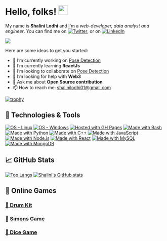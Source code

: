 
# Hello, folks! <img src="https://raw.githubusercontent.com/MartinHeinz/MartinHeinz/master/wave.gif" width="30px">
My name is **Shalini Lodhi** and I'm a *web-developer, data analyst and engineer*.  You can find me on [![Twitter](https://camo.githubusercontent.com/f649fe6a8f323f310d270b1f081e988cb21f240c4627baf7f92639f3931e31d5/687474703a2f2f692e696d6775722e636f6d2f77577a583975422e706e67 "twitter icon without padding")](https://twitter.com/shalini07lodhi), or on [![LinkedIn](https://raw.githubusercontent.com/MartinHeinz/MartinHeinz/master/linkedin-3-16.png "LinkedIn icon without padding")](https://www.linkedin.com/in/shalini-lodhi-07122001/)

![](https://komarev.com/ghpvc/?username=Shalini-lodhi&style=flat)

Here are some ideas to get you started:

- 🔭 I’m currently working on [Pose Detection](https://github.com/Shalini-lodhi/Pose-Detection)
- 🌱 I’m currently learning **ReactJs**
- 👯 I’m looking to collaborate on [Pose Detection](https://github.com/Shalini-lodhi/Pose-Detection)
- 🤔 I’m looking for help with **Web3**
- 💬 Ask me about **Open Source contribution**
- 📫 How to reach me: shalinilodhi01@gmail.com 
<!-- - 😄 Pronouns: ...
- ⚡ Fun fact: ...
-->
[![trophy](https://github-profile-trophy.vercel.app/?username=Shalini-lodhi)](https://github.com/Shalini-lodhi/github-profile-trophy)

## 🔧 Technologies & Tools
[![OS - Linux](https://img.shields.io/badge/OS-Linux-blue?logo=linux&logoColor=white)](https://www.linux.org/ "Go to Linux homepage") [![OS - Windows](https://img.shields.io/badge/OS-Windows-blue?logo=windows&logoColor=white)](https://www.microsoft.com/ "Go to Microsoft homepage") [![Hosted with GH Pages](https://img.shields.io/badge/Hosted_with-GitHub_Pages-blue?logo=github&logoColor=white)](https://pages.github.com/ "Go to GitHub Pages homepage") [![Made with Bash](https://img.shields.io/badge/Bash->=3-blue?logo=gnu-bash&logoColor=white)](https://www.gnu.org/software/bash/ "Go to Bash homepage") [![Made with Python](https://img.shields.io/badge/Python->=3.6-blue?logo=python&logoColor=white)](https://python.org "Go to Python homepage") [![Made with C++](https://img.shields.io/badge/C++->=17-blue?logo=c&logoColor=white)](https://python.org "Go to Python homepage") [![Made with JavaScript](https://img.shields.io/badge/Made_with-JavaScript-blue?logo=javascript&logoColor=white)](https://www.javascript.com/ "Go to JavaScript homepage") [![Made with Node.js](https://img.shields.io/badge/Node.js->=12-blue?logo=node.js&logoColor=white)](https://nodejs.org "Go to Node.js homepage") [![Made with React](https://img.shields.io/badge/React-17-blue?logo=react&logoColor=white)](https://reactjs.org "Go to React homepage") [![Made with MySQL](https://img.shields.io/badge/MySQL->=5.7-blue?logo=mysql&logoColor=white)](https://www.mysql.com/ "Go to MySQL homepage") [![Made with MongoDB](https://img.shields.io/badge/MongoDB-3-blue?logo=mongodb&logoColor=white)](https://www.mongodb.com/ "Go to MongoDB homepage")

## 📈 GitHub Stats
[![Top Langs](https://github-readme-stats.vercel.app/api/top-langs/?username=Shalini-lodhi)](https://github.com/Shalini-lodhi/github-readme-stats)  [![Shalini's GitHub stats](https://github-readme-stats.vercel.app/api?username=Shalini-lodhi&count_private=true&show_icons=true)](https://github.com/Shalini-lodhi/github-readme-stats)

## 🎯 Online Games
### [🥁 Drum Kit](https://shalini-lodhi.github.io/Drums/) 
### [📝 Simons Game](https://shalini-lodhi.github.io/Simon-Game/) 
### [🎲 Dice Game](https://shalini-lodhi.github.io/Dice-Game/)
